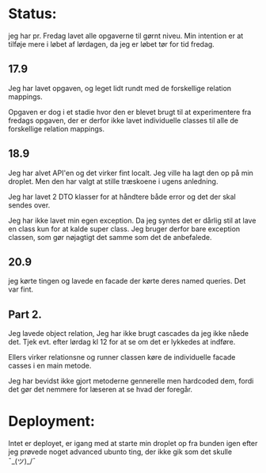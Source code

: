 # Status:

jeg har pr. Fredag lavet alle opgaverne til gørnt niveu.
Min intention er at tilføje mere i løbet af lørdagen, da jeg er løbet tør for tid fredag.


## 17.9
Jeg har lavet opgaven, og leget lidt rundt med de forskellige relation mappings.

Opgaven er dog i et stadie hvor den er blevet brugt til at experimentere fra fredags opgaven, der er derfor ikke lavet individuelle classes til alle de forskellige relation mappings.


## 18.9

Jeg har alvet API'en og det virker fint localt. Jeg ville ha lagt den op på min droplet. Men den har valgt at stille træskoene i ugens anledning.

Jeg har lavet 2 DTO klasser for at håndtere både error og det der skal sendes over.

Jeg har ikke lavet min egen exception. Da jeg syntes det er dårlig stil at lave en class kun for at kalde super class. Jeg bruger derfor bare exception classen, som gør nøjagtigt det samme som det de anbefalede.



## 20.9


jeg kørte tingen og lavede en facade der kørte deres named queries. Det var fint.

## Part 2.

Jeg lavede object relation, Jeg har ikke brugt cascades da jeg ikke nåede det. Tjek evt. efter lørdag kl 12 for at se om det er lykkedes at indføre.

Ellers virker relationsne og runner classen køre de individuelle facade casses i en main metode.

Jeg har bevidst ikke gjort metoderne gennerelle men hardcoded dem, fordi det gør det nemmere for læseren at se hvad der foregår.

# Deployment:

Intet er deployet, er igang med at starte min droplet op fra bunden igen efter jeg prøvede noget advanced ubunto ting, der ikke gik som det skulle ¯\_(ツ)_/¯